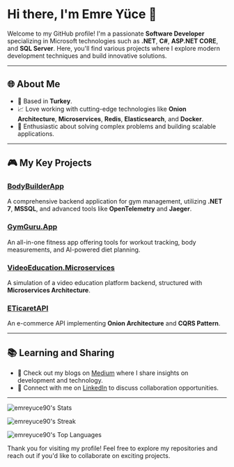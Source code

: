 # Hi there, I'm Emre Yüce 👋

Welcome to my GitHub profile! I'm a passionate **Software Developer** specializing in Microsoft technologies such as **.NET**, **C#**, **ASP.NET CORE**, and **SQL Server**. Here, you'll find various projects where I explore modern development techniques and build innovative solutions.

---


## 🌐 About Me

- 🏡 Based in **Turkey**.
- 📈 Love working with cutting-edge technologies like **Onion Architecture**, **Microservices**, **Redis**, **Elasticsearch**, and **Docker**.
- 🔎 Enthusiastic about solving complex problems and building scalable applications.

---

## 🎮 My Key Projects

### [BodyBuilderApp](https://github.com/emreyuce90/BodyBuilderApp)
A comprehensive backend application for gym management, utilizing **.NET 7**, **MSSQL**, and advanced tools like **OpenTelemetry** and **Jaeger**.

### [GymGuru.App](https://github.com/emreyuce90/GymGuru.App)
An all-in-one fitness app offering tools for workout tracking, body measurements, and AI-powered diet planning.

### [VideoEducation.Microservices](https://github.com/emreyuce90/VideoEducation.Microservices)
A simulation of a video education platform backend, structured with **Microservices Architecture**.

### [ETicaretAPI](https://github.com/emreyuce90/ETicaretAPI)
An e-commerce API implementing **Onion Architecture** and **CQRS Pattern**.

---

## 📚 Learning and Sharing

- 💬 Check out my blogs on [Medium](https://medium.com/@emreyuce9039) where I share insights on development and technology.
- 🔗 Connect with me on [LinkedIn](https://www.linkedin.com/in/mreyuce) to discuss collaboration opportunities.

---
![emreyuce90's Stats](https://github-readme-stats.vercel.app/api?username=emreyuce90&theme=vue-dark&show_icons=true&hide_border=true&count_private=true)

![emreyuce90's Streak](https://github-readme-streak-stats.herokuapp.com/?user=emreyuce90&theme=vue-dark&hide_border=true)

![emreyuce90's Top Languages](https://github-readme-stats.vercel.app/api/top-langs/?username=emreyuce90&theme=vue-dark&show_icons=true&hide_border=true&layout=compact)

Thank you for visiting my profile! Feel free to explore my repositories and reach out if you'd like to collaborate on exciting projects.

